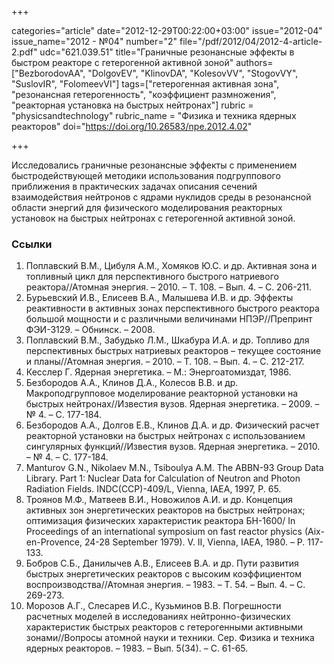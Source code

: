 +++

categories="article"
date="2012-12-29T00:22:00+03:00"
issue="2012-04"
issue_name="2012 - №04"
number="2"
file="/pdf/2012/04/2012-4-article-2.pdf"
udc="621.039.51"
title="Граничные резонансные эффекты в быстром реакторе с гетерогенной активной зоной"
authors=["BezborodovAA", "DolgovEV", "KlinovDA", "KolesovVV", "StogovVY", "SuslovIR", "FolomeevVI"]
tags=["гетерогенная активная зона", "резонансная гетерогенность", "коэффициент размножения", "реакторная установка на быстрых нейтронах"]
rubric = "physicsandtechnology"
rubric_name = "Физика и техника ядерных реакторов"
doi="https://doi.org/10.26583/npe.2012.4.02"

+++

Исследовались граничные резонансные эффекты с применением быстродействующей методики использования подгруппового приближения в практических задачах описания сечений взаимодействия нейтронов с ядрами нуклидов среды в резонансной области энергий для физического моделирования реакторных установок на быстрых нейтронах с гетерогенной активной зоной.

### Ссылки

1. Поплавский В.М., Цибуля А.М., Хомяков Ю.С. и др. Активная зона и топливный цикл для перспективного быстрого натриевого реактора//Атомная энергия. – 2010. – Т. 108. – Вып. 4. – С. 206-211.
2. Бурьевский И.В., Елисеев В.А., Малышева И.В. и др. Эффекты реактивности в активных зонах перспективного быстрого реактора большой мощности и с различными величинами НПЭР//Препринт ФЭИ-3129. – Обнинск. – 2008.
3. Поплавский В.М., Забудько Л.М., Шкабура И.А. и др. Топливо для перспективных быстрых натриевых реакторов – текущее состояние и планы//Атомная энергия. – 2010. – Т. 108. – Вып. 4. – С. 212-217.
4. Кесслер Г. Ядерная энергетика. – М.: Энергоатомиздат, 1986.
5. Безбородов А.А., Клинов Д.А., Колесов В.В. и др. Макроподгрупповое моделирование реакторной установки на быстрых нейтронах//Известия вузов. Ядерная энергетика. – 2009. – № 4. – C. 177-184.
6. Безбородов А.А., Долгов Е.В., Клинов Д.А. и др. Физический расчет реакторной установки на быстрых нейтронах с использованием сингулярных функций//Известия вузов. Ядерная энергетика. – 2010. – № 4. – C. 177-184.
7. Manturov G.N., Nikolaev M.N., Tsiboulya A.M. The ABBN-93 Group Data Library. Part 1: Nuclear Data for Calculation of Neutron and Photon Radiation Fields. INDC(CCP)-409/L, Vienna, IAEA, 1997, P. 65.
8. Троянов М.Ф., Матвеев В.И., Новожилов А.И. и др. Концепция активных зон энергетических реакторов на быстрых нейтронах; оптимизация физических характеристик реактора БН-1600/ In Proceedings of an international symposium on fast reactor physics (Aix-en-Provence, 24-28 September 1979). V. II, Vienna, IAEA, 1980. – P. 117-133.
9. Бобров С.Б., Данилычев А.В., Елисеев В.А. и др. Пути развития быстрых энергетических реакторов с высоким коэффициентом воспроизводства//Атомная энергия. – 1983. – Т. 54. – Вып. 4. – С. 269-273.
10. Морозов А.Г., Слесарев И.С., Кузьминов В.В. Погрешности расчетных моделей в исследованиях нейтронно-физических характеристик быстрых реакторов с гетерогенными активными зонами//Вопросы атомной науки и техники. Сер. Физика и техника ядерных реакторов. – 1983. – Вып. 5(34). – С. 61-65.